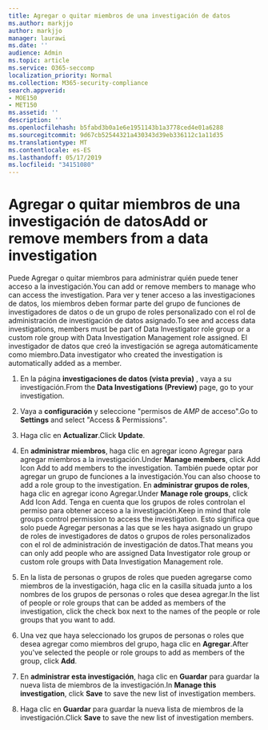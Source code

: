```yaml
---
title: Agregar o quitar miembros de una investigación de datos
ms.author: markjjo
author: markjjo
manager: laurawi
ms.date: ''
audience: Admin
ms.topic: article
ms.service: O365-seccomp
localization_priority: Normal
ms.collection: M365-security-compliance
search.appverid:
- MOE150
- MET150
ms.assetid: ''
description: ''
ms.openlocfilehash: b5fabd3b0a1e6e1951143b1a3778ced4e01a6288
ms.sourcegitcommit: 9d67cb52544321a430343d39eb336112c1a11d35
ms.translationtype: MT
ms.contentlocale: es-ES
ms.lasthandoff: 05/17/2019
ms.locfileid: "34151080"
---
```

# <a name="add-or-remove-members-from-a-data-investigation"></a><span data-ttu-id="dbcdb-102">Agregar o quitar miembros de una investigación de datos</span><span class="sxs-lookup"><span data-stu-id="dbcdb-102">Add or remove members from a data investigation</span></span>

<span data-ttu-id="dbcdb-103">Puede Agregar o quitar miembros para administrar quién puede tener acceso a la investigación.</span><span class="sxs-lookup"><span data-stu-id="dbcdb-103">You can add or remove members to manage who can access the investigation.</span></span> <span data-ttu-id="dbcdb-104">Para ver y tener acceso a las investigaciones de datos, los miembros deben formar parte del grupo de funciones de investigadores de datos o de un grupo de roles personalizado con el rol de administración de investigación de datos asignado.</span><span class="sxs-lookup"><span data-stu-id="dbcdb-104">To see and access data investigations, members must be part of Data Investigator role group or a custom role group with Data Investigation Management role assigned.</span></span> <span data-ttu-id="dbcdb-105">El investigador de datos que creó la investigación se agrega automáticamente como miembro.</span><span class="sxs-lookup"><span data-stu-id="dbcdb-105">Data investigator who created the investigation is automatically added as a member.</span></span>

1. <span data-ttu-id="dbcdb-106">En la página **investigaciones de datos (vista previa)** , vaya a su investigación.</span><span class="sxs-lookup"><span data-stu-id="dbcdb-106">From the **Data Investigations (Preview)** page, go to your investigation.</span></span>

2. <span data-ttu-id="dbcdb-107">Vaya a **configuración** y seleccione "permisos de _AMP_ de acceso".</span><span class="sxs-lookup"><span data-stu-id="dbcdb-107">Go to **Settings** and select "Access & Permissions".</span></span>
 
3. <span data-ttu-id="dbcdb-108">Haga clic en **Actualizar**.</span><span class="sxs-lookup"><span data-stu-id="dbcdb-108">Click **Update**.</span></span>
 
4. <span data-ttu-id="dbcdb-109">En **administrar miembros**, haga clic en agregar icono Agregar para agregar miembros a la investigación.</span><span class="sxs-lookup"><span data-stu-id="dbcdb-109">Under **Manage members**, click Add Icon Add to add members to the investigation.</span></span> <span data-ttu-id="dbcdb-110">También puede optar por agregar un grupo de funciones a la investigación.</span><span class="sxs-lookup"><span data-stu-id="dbcdb-110">You can also choose to add a role group to the investigation.</span></span> <span data-ttu-id="dbcdb-111">En **administrar grupos de roles**, haga clic en agregar icono Agregar.</span><span class="sxs-lookup"><span data-stu-id="dbcdb-111">Under **Manage role groups**, click Add Icon Add.</span></span> 
     <span data-ttu-id="dbcdb-112">Tenga en cuenta que los grupos de roles controlan el permiso para obtener acceso a la investigación.</span><span class="sxs-lookup"><span data-stu-id="dbcdb-112">Keep in mind that role groups control permission to access the investigation.</span></span> <span data-ttu-id="dbcdb-113">Esto significa que solo puede Agregar personas a las que se les haya asignado un grupo de roles de investigadores de datos o grupos de roles personalizados con el rol de administración de investigación de datos.</span><span class="sxs-lookup"><span data-stu-id="dbcdb-113">That means you can only add people who are assigned Data Investigator role group or custom role groups with Data Investigation Management role.</span></span>
 
5. <span data-ttu-id="dbcdb-114">En la lista de personas o grupos de roles que pueden agregarse como miembros de la investigación, haga clic en la casilla situada junto a los nombres de los grupos de personas o roles que desea agregar.</span><span class="sxs-lookup"><span data-stu-id="dbcdb-114">In the list of people or role groups that can be added as members of the investigation, click the check box next to the names of the people or role groups that you want to add.</span></span>

6. <span data-ttu-id="dbcdb-115">Una vez que haya seleccionado los grupos de personas o roles que desea agregar como miembros del grupo, haga clic en **Agregar**.</span><span class="sxs-lookup"><span data-stu-id="dbcdb-115">After you've selected the people or role groups to add as members of the group, click **Add**.</span></span>

7. <span data-ttu-id="dbcdb-116">En **administrar esta investigación**, haga clic en **Guardar** para guardar la nueva lista de miembros de la investigación.</span><span class="sxs-lookup"><span data-stu-id="dbcdb-116">In **Manage this investigation**, click **Save** to save the new list of investigation members.</span></span>

8. <span data-ttu-id="dbcdb-117">Haga clic en **Guardar** para guardar la nueva lista de miembros de la investigación.</span><span class="sxs-lookup"><span data-stu-id="dbcdb-117">Click **Save** to save the new list of investigation members.</span></span>
